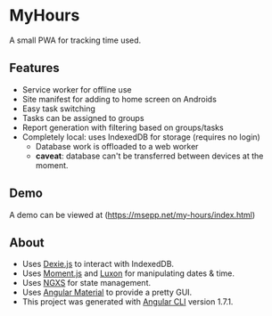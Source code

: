 # MyHours

A small PWA for tracking time used.

## Features

* Service worker for offline use
* Site manifest for adding to home screen on Androids
* Easy task switching
* Tasks can be assigned to groups
* Report generation with filtering based on groups/tasks
* Completely local: uses IndexedDB for storage (requires no login)
  * Database work is offloaded to a web worker
  * **caveat**: database can't be transferred between devices at the moment.

## Demo

A demo can be viewed at (https://msepp.net/my-hours/index.html)

## About

* Uses [Dexie.js](http://dexie.org/) to interact with IndexedDB.
* Uses [Moment.js](https://momentjs.com/) and [Luxon](https://moment.github.io/luxon/) for manipulating dates & time.
* Uses [NGXS](https://github.com/amcdnl/ngxs) for state management.
* Uses [Angular Material](https://material.angular.io/) to provide a pretty GUI.
* This project was generated with [Angular CLI](https://github.com/angular/angular-cli) version 1.7.1.
